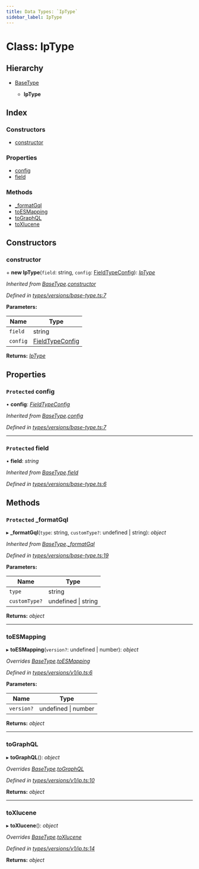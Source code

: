 ```yaml
---
title: Data Types: `IpType`
sidebar_label: IpType
---
```


# Class: IpType

## Hierarchy

* [BaseType](basetype.md)

  * **IpType**

## Index

### Constructors

* [constructor](iptype.md#constructor)

### Properties

* [config](iptype.md#protected-config)
* [field](iptype.md#protected-field)

### Methods

* [_formatGql](iptype.md#protected-_formatgql)
* [toESMapping](iptype.md#toesmapping)
* [toGraphQL](iptype.md#tographql)
* [toXlucene](iptype.md#toxlucene)

## Constructors

###  constructor

\+ **new IpType**(`field`: string, `config`: [FieldTypeConfig](../overview.md#fieldtypeconfig)): *[IpType](iptype.md)*

*Inherited from [BaseType](basetype.md).[constructor](basetype.md#constructor)*

*Defined in [types/versions/base-type.ts:7](https://github.com/terascope/teraslice/blob/fd211a8bb/packages/data-types/src/types/versions/base-type.ts#L7)*

**Parameters:**

Name | Type |
------ | ------ |
`field` | string |
`config` | [FieldTypeConfig](../overview.md#fieldtypeconfig) |

**Returns:** *[IpType](iptype.md)*

## Properties

### `Protected` config

• **config**: *[FieldTypeConfig](../overview.md#fieldtypeconfig)*

*Inherited from [BaseType](basetype.md).[config](basetype.md#protected-config)*

*Defined in [types/versions/base-type.ts:7](https://github.com/terascope/teraslice/blob/fd211a8bb/packages/data-types/src/types/versions/base-type.ts#L7)*

___

### `Protected` field

• **field**: *string*

*Inherited from [BaseType](basetype.md).[field](basetype.md#protected-field)*

*Defined in [types/versions/base-type.ts:6](https://github.com/terascope/teraslice/blob/fd211a8bb/packages/data-types/src/types/versions/base-type.ts#L6)*

## Methods

### `Protected` _formatGql

▸ **_formatGql**(`type`: string, `customType?`: undefined | string): *object*

*Inherited from [BaseType](basetype.md).[_formatGql](basetype.md#protected-_formatgql)*

*Defined in [types/versions/base-type.ts:19](https://github.com/terascope/teraslice/blob/fd211a8bb/packages/data-types/src/types/versions/base-type.ts#L19)*

**Parameters:**

Name | Type |
------ | ------ |
`type` | string |
`customType?` | undefined \| string |

**Returns:** *object*

___

###  toESMapping

▸ **toESMapping**(`version?`: undefined | number): *object*

*Overrides [BaseType](basetype.md).[toESMapping](basetype.md#abstract-toesmapping)*

*Defined in [types/versions/v1/ip.ts:6](https://github.com/terascope/teraslice/blob/fd211a8bb/packages/data-types/src/types/versions/v1/ip.ts#L6)*

**Parameters:**

Name | Type |
------ | ------ |
`version?` | undefined \| number |

**Returns:** *object*

___

###  toGraphQL

▸ **toGraphQL**(): *object*

*Overrides [BaseType](basetype.md).[toGraphQL](basetype.md#abstract-tographql)*

*Defined in [types/versions/v1/ip.ts:10](https://github.com/terascope/teraslice/blob/fd211a8bb/packages/data-types/src/types/versions/v1/ip.ts#L10)*

**Returns:** *object*

___

###  toXlucene

▸ **toXlucene**(): *object*

*Overrides [BaseType](basetype.md).[toXlucene](basetype.md#abstract-toxlucene)*

*Defined in [types/versions/v1/ip.ts:14](https://github.com/terascope/teraslice/blob/fd211a8bb/packages/data-types/src/types/versions/v1/ip.ts#L14)*

**Returns:** *object*
